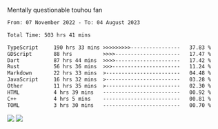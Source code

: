 Mentally questionable touhou fan



<!--START_SECTION:waka-->

```txt
From: 07 November 2022 - To: 04 August 2023

Total Time: 503 hrs 41 mins

TypeScript     190 hrs 33 mins >>>>>>>>>----------------   37.83 %
GDScript       88 hrs          >>>>---------------------   17.47 %
Dart           87 hrs 44 mins  >>>>---------------------   17.42 %
Rust           56 hrs 36 mins  >>>----------------------   11.24 %
Markdown       22 hrs 33 mins  >------------------------   04.48 %
JavaScript     16 hrs 32 mins  >------------------------   03.28 %
Other          11 hrs 35 mins  >------------------------   02.30 %
HTML           4 hrs 39 mins   -------------------------   00.92 %
C++            4 hrs 5 mins    -------------------------   00.81 %
TOML           3 hrs 30 mins   -------------------------   00.70 %
```

<!--END_SECTION:waka-->

![](https://posei.me/horse_going_hard.gif)
![](https://posei.me/horse_going_hard.gif)
